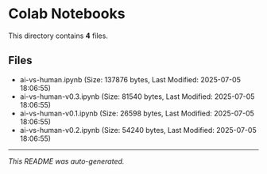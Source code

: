 # Colab Notebooks

This directory contains **4** files.

## Files

- ai-vs-human.ipynb (Size: 137876 bytes, Last Modified: 2025-07-05 18:06:55)
- ai-vs-human-v0.3.ipynb (Size: 81540 bytes, Last Modified: 2025-07-05 18:06:55)
- ai-vs-human-v0.1.ipynb (Size: 26598 bytes, Last Modified: 2025-07-05 18:06:55)
- ai-vs-human-v0.2.ipynb (Size: 54240 bytes, Last Modified: 2025-07-05 18:06:55)

---
*This README was auto-generated.*
